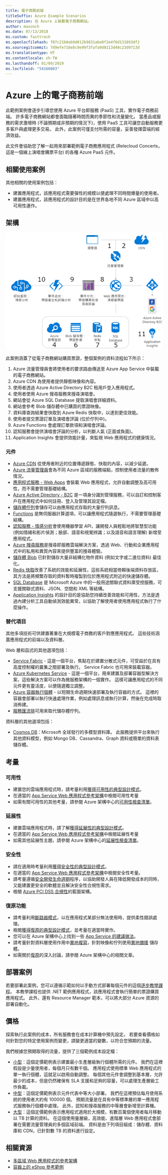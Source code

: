 ```yaml
---
title: 電子商務前端
titleSuffix: Azure Example Scenarios
description: 在 Azure 上裝載電子商務網站。
author: masonch
ms.date: 07/13/2018
ms.custom: fasttrack
ms.openlocfilehash: f07c21b8eb9d812b9831abe8f2e4f6d131893df2
ms.sourcegitcommit: 7d9efe716e8c9e99f3fafa9d0213d48c23d9713d
ms.translationtype: HT
ms.contentlocale: zh-TW
ms.lasthandoff: 01/09/2019
ms.locfileid: "54160803"
---
```

# <a name="an-e-commerce-front-end-on-azure"></a>Azure 上的電子商務前端

此範例案例會逐步引導您使用 Azure 平台即服務 (PaaS) 工具，實作電子商務前端。 許多電子商務網站都會面臨隨著時間而異的季節性和流量變化。 當產品或服務的需求激增時 (不論預期或非預期的情況下)，使用 PaaS 工具可讓您自動服務更多客戶與處理更多交易。 此外，此案例可僅支付所需的容量，妥善發揮雲端的經濟效益。

此文件會協助您了解一起用來部署範例電子商務應用程式 (Relecloud Concerts，這是一個線上演唱會購票平台) 的各種 Azure PaaS 元件。

## <a name="relevant-use-cases"></a>相關使用案例

其他相關的使用案例包括：

- 建置應用程式，該應用程式需要彈性的規模以便處理不同時間爆量的使用者。
- 建置應用程式，該應用程式的設計目的是在世界各地不同 Azure 區域中以高可用性運作。

## <a name="architecture"></a>架構

![電子商務應用程式的範例案例架構][architecture]

此案例涵蓋了從電子商務網站購買票證，整個案例的資料流程如下所示：

1. Azure 流量管理員會將使用者的要求路由傳送至 Azure App Service 中裝載的電子商務網站。
2. Azure CDN 為使用者提供靜態映像和內容。
3. 使用者透過 Azure Active Directory B2C 租用戶登入應用程式。
4. 使用者使用 Azure 搜尋服務來搜尋演唱會。
5. 網站會從 Azure SQL Database 提取演唱會詳細資料。
6. 網站會參考 Blob 儲存體中已購買的票證映像。
7. 資料庫查詢結果會快取到 Azure Redis 快取中，以達到更佳效能。
8. 使用者提交票證訂單及演唱會評論 (位於佇列中)。
9. Azure Functions 會處理訂單款項和演唱會評論。
10. 認知服務會提供演唱會評論的分析，以判斷人氣 (正面或負面)。
11. Application Insights 會提供效能計量，來監視 Web 應用程式的健康情況。

### <a name="components"></a>元件

- [Azure CDN][docs-cdn] 從使用者附近的位置傳遞靜態、快取的內容，以減少延遲。
- [Azure 流量管理員][docs-traffic-manager]會為不同 Azure 區域的服務端點，控制使用者流量的散佈情況。
- [應用程式服務 - Web Apps][docs-webapps] 會裝載 Web 應用程式，允許自動調整及高可用性，而不需要管理基礎結構。
- [Azure Active Directory - B2C][docs-b2c] 是一項身分識別管理服務，可以自訂和控制客戶在應用程式中如何註冊、登入及管理其設定檔。
- [儲存體佇列][docs-storage-queues]會儲存可以由應用程式存取的大量佇列訊息。
- [Functions][docs-functions] 是無伺服器計算選項，可以讓應用程式隨選執行，不需要管理基礎結構。
- [認知服務 - 情感分析][docs-sentiment-analysis]會使用機器學習 API，讓開發人員輕鬆地將智慧型功能 (例如情緒和影片偵測；臉部、語音和視覺辨識；以及語音和語言理解) 新增至應用程式。
- [Azure 搜尋服務][docs-search]是搜尋即服務雲端解決方案，透過 Web、行動和企業應用程式中的私用和異質內容來提供豐富的搜尋體驗。
- [儲存體 Blob][docs-storage-blobs] 已針對儲存大量非結構化物件資料 (例如文字或二進位資料) 最佳化。
- [Redis 快取][docs-redis-cache]改善了系統的效能和延展性，這些系統相當倚賴後端資料存放區，其方法是將頻繁存取的資料暫時複製到位於應用程式附近的快速儲存體。
- [SQL Database][docs-sql-database] 是 Microsoft Azure 中的一般用途關聯式資料庫受控服務，可支援關聯式資料、JSON、空間和 XML 等結構。
- [Application Insights][docs-application-insights] 的設計目的是協助您持續改善效能和可用性，方法是透過內建分析工具自動偵測效能異常，以協助了解使用者使用應用程式執行了什麼操作。

### <a name="alternatives"></a>替代項目

其他多項技術可供建置著重在大規模電子商務的客戶對應應用程式。 這些技術涵蓋應用程式的前端以及資料層。

Web 層和函式的其他選項包括：

- [Service Fabric][docs-service-fabric] - 這是一個平台，焦點在於建置分散式元件，可受益於在具有高度控制權的叢集之間部署及執行。 Service Fabric 也可用來裝載容器。
- [Azure Kubernetes Service][docs-kubernetes-service] - 這是一個平台，用來建置及部署容器型解決方案，這些解決方案可以作為微服務架構的一個實作。 這樣可讓應用程式的不同元件更有靈活度，以便隨選獨立調整。
- [Azure 容器執行個體][docs-container-instances] - 以短期生命週期快速部署及執行容器的方式。 這裡的容器會部署以執行快速處理作業，例如處理訊息或執行計算，然後在完成時取消佈建。
- [服務匯流排][service-bus]可用來取代儲存體佇列。

資料層的其他選項包括：

- [Cosmos DB](/azure/cosmos-db/introduction)：Microsoft 全球發行的多模型資料庫。 此服務提供平台來執行其他資料模型，例如 Mongo DB、Cassandra、Graph 資料或簡單的資料表儲存體。

## <a name="considerations"></a>考量

### <a name="availability"></a>可用性

- 建置您的雲端應用程式時，請考量利用[獲得可用性的典型設計模式][design-patterns-availability]。
- 在適當的 [App Service Web 應用程式參考架構][app-service-reference-architecture]中檢閱可用性考量
- 如需有關可用性的其他考量，請參閱 Azure 架構中心的[可用性檢查清單][availability]。

### <a name="scalability"></a>延展性

- 建置雲端應用程式時，請了解[獲得延展性的典型設計模式][design-patterns-scalability]。
- 在適當的 [App Service Web 應用程式參考架構][app-service-reference-architecture]中檢閱延展性考量
- 如需其他延展性主題，請參閱 Azure 架構中心的[延展性檢查清單][scalability]。

### <a name="security"></a>安全性

- 請在適用時考量利用[獲得安全性的典型設計模式][design-patterns-security]。
- 在適當的 [App Service Web 應用程式參考架構][app-service-reference-architecture]中檢閱安全性考量。
- 請考量遵循[安全開發生命週期][secure-development]程序，以協助開發人員在降低開發成本的同時，又能建置更安全的軟體並且解決安全性合規性需求。
- 檢閱 [Azure PCI DSS 合規性][pci-dss-blueprint]的藍圖架構。

### <a name="resiliency"></a>復原功能

- 請考量利用[斷路器模式][circuit-breaker]，以在應用程式某部分無法使用時，提供柔性錯誤處理。
- 檢閱[獲得復原的典型設計模式][design-patterns-resiliency]，並考量在適當時實作。
- 您可以在 Azure 架構中心上找到一些 [App Service 的建議做法][resiliency-app-service]。
- 請考量針對資料層使用作用中[異地複寫][sql-geo-replication]，針對映像和佇列使用[異地備援][storage-geo-redudancy] 儲存體。
- 如需關於[復原][resiliency]的深入討論，請參閱 Azure 架構中心的相關文章。

## <a name="deploy-the-scenario"></a>部署案例

若要部署此案例，您可以遵循示範如何以手動方式部署每個元件的這個[逐步教學課程][end-to-end-walkthrough]。 本教學課程也提供 .NET 範例應用程式，該應用程式會執行簡單的票證購買應用程式。 此外，還有 Resource Manager 範本，可以將大部分 Azure 資源的部署自動化。

## <a name="pricing"></a>價格

探索執行此案例的成本，所有服務會在成本計算機中預先設定。 若要查看價格如何針對您的特定使用案例而變更，請變更適當的變數，以符合您預期的流量。

我們根據您預期取得的流量，提供了三個範例成本設定檔：

- [小型][small-pricing]：這個定價範例表示建置最小生產層級執行個體所需的元件。 我們在這裡假設是少量使用者，每個月只有數千個。 應用程式使用標準 Web 應用程式的單一執行個體，這就足以啟用自動調整。 每個其他元件會調整到基本層，允許最少的成本，但是仍然確保有 SLA 支援和足夠的容量，可以處理生產層級工作負載。
- [中型][medium-pricing]：這個定價範例表示元件代表中等大小部署。 我們在這裡預估每月使用系統的使用者大約有 100000 個。 預期流量是在具有中等標準層的單一應用程式服務執行個體中處理。 此外，認知和搜尋服務的中等層會新增至計算機。
- [大型][large-pricing]：這個定價範例表示應用程式適用於大規模，有數百萬個使用者每月移動以 TB 計算的資料。 在這個使用量層級，高效能、進階層 Web 應用程式會部署在需要流量管理員的多個區域前端。 資料是由下列項目組成：儲存體、資料庫和 CDN，已針對數 TB 的資料進行設定。

## <a name="related-resources"></a>相關資源

- [多區域 Web 應用程式的參考架構][multi-region-web-app]
- [容器上的 eShop 參考範例][microservices-ecommerce]

<!-- links -->
[architecture]: ./media/architecture-ecommerce-scenario.png
[small-pricing]: https://azure.com/e/90fbb6a661a04888a57322985f9b34ac
[medium-pricing]: https://azure.com/e/38d5d387e3234537b6859660db1c9973
[large-pricing]: https://azure.com/e/f07f99b6c3134803a14c9b43fcba3e2f
[app-service-reference-architecture]: ../../reference-architectures/app-service-web-app/basic-web-app.md
[availability]: /azure/architecture/checklist/availability
[circuit-breaker]: /azure/architecture/patterns/circuit-breaker
[design-patterns-availability]: /azure/architecture/patterns/category/availability
[design-patterns-resiliency]: /azure/architecture/patterns/category/resiliency
[design-patterns-scalability]: /azure/architecture/patterns/category/performance-scalability
[design-patterns-security]: /azure/architecture/patterns/category/security
[docs-application-insights]: /azure/application-insights/app-insights-overview
[docs-b2c]: /azure/active-directory-b2c/active-directory-b2c-overview
[docs-cdn]: /azure/cdn/cdn-overview
[docs-container-instances]: /azure/container-instances/
[docs-kubernetes-service]: /azure/aks/
[docs-functions]: /azure/azure-functions/functions-overview
[docs-redis-cache]: /azure/redis-cache/cache-overview
[docs-search]: /azure/search/search-what-is-azure-search
[docs-service-fabric]: /azure/service-fabric/
[docs-sentiment-analysis]: /azure/cognitive-services/welcome
[docs-sql-database]: /azure/sql-database/sql-database-technical-overview
[docs-storage-blobs]: /azure/storage/blobs/storage-blobs-introduction
[docs-storage-queues]: /azure/storage/queues/storage-queues-introduction
[docs-traffic-manager]: /azure/traffic-manager/traffic-manager-overview
[docs-webapps]: /azure/app-service/app-service-web-overview
[end-to-end-walkthrough]: https://github.com/Azure/fta-customerfacingapps/tree/master/ecommerce/articles
[microservices-ecommerce]: https://github.com/dotnet-architecture/eShopOnContainers
[multi-region-web-app]: /azure/architecture/reference-architectures/app-service-web-app/multi-region
[pci-dss-blueprint]: /azure/security/blueprints/payment-processing-blueprint
[resiliency-app-service]: /azure/architecture/checklist/resiliency-per-service#app-service
[resiliency]: /azure/architecture/checklist/resiliency
[scalability]: /azure/architecture/checklist/scalability
[secure-development]: https://www.microsoft.com/SDL/process/design.aspx
[service-bus]: /azure/service-bus-messaging/
[sql-geo-replication]: /azure/sql-database/sql-database-geo-replication-overview
[storage-geo-redudancy]: /azure/storage/common/storage-redundancy-grs
